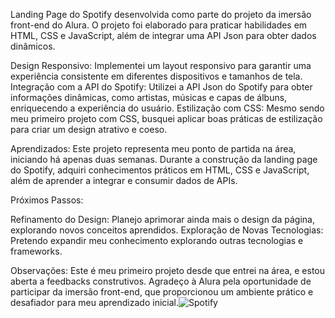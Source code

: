 Landing Page do Spotify desenvolvida como parte do projeto da imersão front-end do Alura. 
O projeto foi elaborado para praticar habilidades em HTML, CSS e JavaScript, além de integrar uma API Json para obter dados dinâmicos.


Design Responsivo: Implementei um layout responsivo para garantir uma experiência consistente em diferentes dispositivos e tamanhos de tela.
Integração com a API do Spotify: Utilizei a API Json do Spotify para obter informações dinâmicas, como artistas, músicas e capas de álbuns, enriquecendo a experiência do usuário.
Estilização com CSS: Mesmo sendo meu primeiro projeto com CSS, busquei aplicar boas práticas de estilização para criar um design atrativo e coeso.

Aprendizados:
Este projeto representa meu ponto de partida na área, iniciando há apenas duas semanas. Durante a construção da landing page do Spotify, adquiri conhecimentos práticos em HTML, CSS e JavaScript, além de aprender a integrar e consumir dados de APIs.

Próximos Passos:

Refinamento do Design: Planejo aprimorar ainda mais o design da página, explorando novos conceitos aprendidos.
Exploração de Novas Tecnologias: Pretendo expandir meu conhecimento explorando outras tecnologias e frameworks.

Observações: Este é meu primeiro projeto desde que entrei na área, e estou aberta a feedbacks construtivos. 
Agradeço à Alura pela oportunidade de participar da imersão front-end, que proporcionou um ambiente prático e desafiador para meu aprendizado inicial.![Spotify](https://github.com/barbarapoffo/imersaoAlura-spotify/assets/157536106/f6a7fb8e-5e77-46e3-aba4-2fab053149ff)


